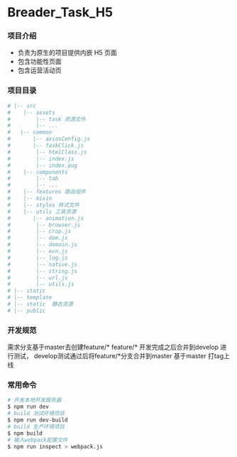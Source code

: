 # Breader_Task_H5

### 项目介绍

- 负责为原生的项目提供内嵌 H5 页面
- 包含功能性页面
- 包含运营活动页

### 项目目录

```bash
# |-- src
#    |-- assets
#        |-- task 资源文件
#        |-- ...
#   |-- common
#       |-- axiosConfig.js
#       |-- faskClick.js
#        |-- htmlClass.js
#        |-- index.js
#        |-- index.pug
#    |-- components
#        |-- tab
#        |-- ...
#    |-- features 路由组件
#    |-- mixin
#    |-- styles 样式文件
#    |-- utils 工具资源
#       |-- animation.js
#        |-- browser.js
#        |-- crop.js
#        |-- dom.js
#        |-- domain.js
#        |-- evn.js
#        |-- log.js
#        |-- native.js
#        |-- string.js
#        |-- url.js
#        |-- utils.js
# |-- static
# |-- template
# |-- static  静态资源
# |-- public
```

### 开发规范
  需求分支基于master去创建feature/*
  feature/* 开发完成之后合并到develop 进行测试，
  develop测试通过后将feature/*分支合并到master
  基于master 打tag上线

### 常用命令

```bash
# 开发本地开发服务器
$ npm run dev
# build 测试环境项目
$ npm run dev-build
# build 生产环境项目
$ npm build
# 输入webpack配置文件
$ npm run inspect > webpack.js
```

